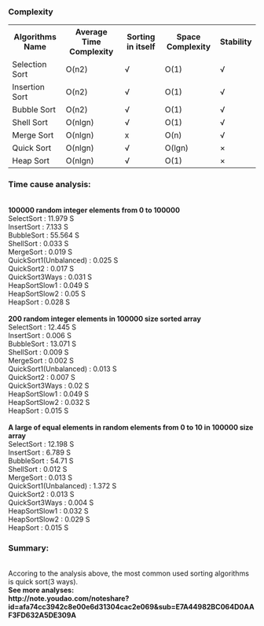 <h3>Complexity</h3>
<table>
  <tr>
    <th>Algorithms Name</th>
    <th>Average Time Complexity</th>
    <th>Sorting in itself</th>
    <th>Space Complexity</th>
    <th>Stability</th>
  </tr>
  <tr>
    <td>Selection Sort</td>
    <td>O(n2)</td>
    <td>√</td>
    <td>O(1)</td>
    <td>√</td>
  </tr>
  <tr>
    <td>Insertion Sort</td>
    <td>O(n2)</td>
    <td>√</td>
    <td>O(1)</td>
    <td>√</td>
  </tr>
  <tr>
    <td>Bubble Sort</td>
    <td>O(n2)</td>
    <td>√</td>
    <td>O(1)</td>
    <td>√</td>
  </tr>
  <tr>
    <td>Shell Sort</td>
    <td>O(nlgn)</td>
    <td>√</td>
    <td>O(1)</td>
    <td>√</td>
  </tr>
  <tr>
    <td>Merge Sort</td>
    <td>O(nlgn)</td>
    <td>x</td>
    <td>O(n)</td>
    <td>√</td>
  </tr>
  <tr>
    <td>Quick Sort</td>
    <td>O(nlgn)</td>
    <td>√</td>
    <td>O(lgn)</td>
    <td>×</td>
  </tr>
  <tr>
    <td>Heap Sort</td>
    <td>O(nlgn)</td>
    <td>√</td>
    <td>O(1)</td>
    <td>×</td>
  </tr>
</table>

<h3>Time cause analysis:</h3><br/>
<strong>100000 random integer elements from 0 to 100000</strong><br/>
SelectSort : 11.979 S<br/>
InsertSort : 7.133 S<br/>
BubbleSort : 55.564 S<br/>
ShellSort : 0.033 S<br/>
MergeSort : 0.019 S<br/>
QuickSort1(Unbalanced) : 0.025 S<br/>
QuickSort2 : 0.017 S<br/>
QuickSort3Ways : 0.031 S<br/>
HeapSortSlow1 : 0.049 S<br/>
HeapSortSlow2 : 0.05 S<br/>
HeapSort : 0.028 S<br/>
<br/>
<strong>200 random integer elements in 100000 size sorted array</strong><br/>
SelectSort : 12.445 S<br/>
InsertSort : 0.006 S<br/>
BubbleSort : 13.071 S<br/>
ShellSort : 0.009 S<br/>
MergeSort : 0.002 S<br/>
QuickSort1(Unbalanced) : 0.013 S<br/>
QuickSort2 : 0.007 S<br/>
QuickSort3Ways : 0.02 S<br/>
HeapSortSlow1 : 0.049 S<br/>
HeapSortSlow2 : 0.032 S<br/>
HeapSort : 0.015 S<br/>
<br/>
<strong>A large of equal elements in random elements from 0 to 10 in 100000 size array</strong><br/>
SelectSort : 12.198 S<br/>
InsertSort : 6.789 S<br/>
BubbleSort : 54.71 S<br/>
ShellSort : 0.012 S<br/>
MergeSort : 0.013 S<br/>
QuickSort1(Unbalanced) : 1.372 S<br/>
QuickSort2 : 0.013 S<br/>
QuickSort3Ways : 0.004 S<br/>
HeapSortSlow1 : 0.032 S<br/>
HeapSortSlow2 : 0.029 S<br/>
HeapSort : 0.015 S
<br/>
<h3>Summary:</h3><br/>
Accoring to the analysis above, the most common used sorting algorithms is quick sort(3 ways).<br/>

<strong>
  See more analyses:<br/>
  http://note.youdao.com/noteshare?id=afa74cc3942c8e00e6d31304cac2e069&sub=E7A44982BC064D0AAF3FD632A5DE309A
</strong>

